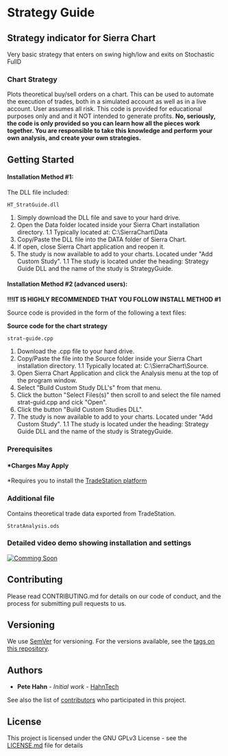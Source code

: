 # Strategy Guide

## Strategy indicator for Sierra Chart

Very basic strategy that enters on swing high/low and exits on Stochastic FullD
### Chart Strategy
Plots theoretical buy/sell orders on a chart. This can be used to automate the execution of trades, both in a simulated account as well as in a live account. User assumes all risk. This code is provided for educational purposes only and and it NOT intended to generate profits. **No, seriously, the code is only provided so you can learn how all the pieces work together. You are responsible to take this knowledge and perform your own analysis, and create your own strategies.**

## Getting Started
#### Installation Method #1:

The DLL file included:
```
HT_StratGuide.dll
```
1. Simply download the DLL file and save to your hard drive. 
1. Open the Data folder located inside your Sierra Chart installation directory.
1.1 Typically located at: C:\SierraChart\Data
1. Copy/Paste the DLL file into the DATA folder of Sierra Chart. 
1. If open, close Sierra Chart application and reopen it.
1. The study is now available to add to your charts. Located under "Add Custom Study". 
1.1 The study is located under the heading: Strategy Guide DLL and the name of the study is StrategyGuide.

#### Installation Method #2 (advanced users):

**!!!IT IS HIGHLY RECOMMENDED THAT YOU FOLLOW INSTALL METHOD #1**

Source code is provided in the form of the following a text files:

**Source code for the chart strategy**
```
strat-guide.cpp
```

1. Download the .cpp file to your hard drive.
1. Copy/Paste the file into the Source folder inside your Sierra Chart installation directory.
1.1 Typically located at: C:\SierraChart\Source.
1. Open Sierra Chart Application and click the Analysis menu at the top of the program window.
1. Select "Build Custom Study DLL's" from that menu. 
1. Click the button "Select Files(s)" then scroll to and select the file named strat-guid.cpp and cick "Open".
1. Click the button "Build Custom Studies DLL". 
1. The study is now available to add to your charts. Located under "Add Custom Study". 
1.1 The study is located under the heading: Strategy Guide DLL and the name of the study is StrategyGuide.

### Prerequisites

#### *Charges May Apply

*Requires you to install the [TradeStation platform](https://www.tradestation.com/)

### Additional file
Contains theoretical trade data exported from TradeStation.
```
StratAnalysis.ods
```
### Detailed video demo showing installation and settings

[![Comming Soon](https://www.hahn-tech.com/wp-content/uploads/2017/09/logo-site-icon.jpg)](https://www.youtube.com/watch?)

## Contributing

Please read CONTRIBUTING.md for details on our code of conduct, and the process for submitting pull requests to us.

## Versioning

We use [SemVer](http://semver.org/) for versioning. For the versions available, see the [tags on this repository](https://github.com/your/project/tags).

## Authors

* **Pete Hahn** - *Initial work* - [HahnTech](https://github.com/hahntech)

See also the list of [contributors](https://github.com/your/project/contributors) who participated in this project.

## License

This project is licensed under the GNU GPLv3 License - see the [LICENSE.md](LICENSE.md) file for details
